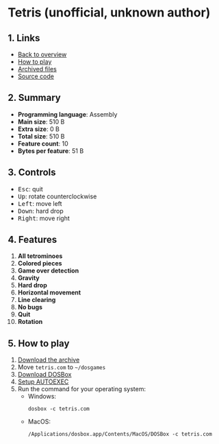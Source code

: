# Tetris (unofficial, unknown author)

## 1. Links

- [Back to overview](../README.md)
- [How to play](#5-how-to-play)
- [Archived files](https://github.com/nineteendo/tetris4karchive/tree/main/tetris/archive)
- [Source code](https://github.com/netspooky/hardcode/tree/master/00512/dos/tetris)

## 2. Summary

- **Programming language**: Assembly
- **Main size**: 510 B
- **Extra size**: 0 B
- **Total size**: 510 B
- **Feature count**: 10
- **Bytes per feature**: 51 B

## 3. Controls

- <kbd>Esc</kbd>: quit
- <kbd>Up</kbd>: rotate counterclockwise
- <kbd>Left</kbd>: move left
- <kbd>Down</kbd>: hard drop
- <kbd>Right</kbd>: move right

## 4. Features

1. **All tetrominoes**
2. **Colored pieces**
3. **Game over detection**
4. **Gravity**
5. **Hard drop**
6. **Horizontal movement**
7. **Line clearing**
8. **No bugs**
9. **Quit**
10. **Rotation**

## 5. How to play

1. [Download the archive](https://codeload.github.com/nineteendo/tetris4karchive/zip/refs/heads/main)
2. Move `tetris.com` to `~/dosgames`
3. [Download DOSBox](https://sourceforge.net/projects/dosbox/files/latest/download)
4. [Setup AUTOEXEC](https://www.dosbox.com/wiki/AUTOEXEC)
5. Run the command for your operating system:
    - Windows:
        ```shell
        dosbox -c tetris.com
        ```
    - MacOS:
        ```shell
        /Applications/dosbox.app/Contents/MacOS/DOSBox -c tetris.com
        ```